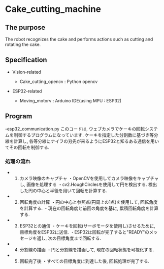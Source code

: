 # Cake_cutting_machine

## The purpose
 The robot recognizes the cake and performs actions such as cutting and rotating the cake.

## Specification
 - Vision-related
    - Cake_cutting_opencv : Python opencv

 - ESP32-related
    - Moving_motorv : Arduino IDE(using MPU : ESP32)


## Program
 -esp32_communication.py
   このコードは, ウェブカメラでケーキの回転システムを制御するプログラムになっています.
   ケーキを指定した分割数に基づき等分線を計算し, 各等分線にナイフの刃先が来るようにESP32と知るある通信を用いてその回転を制御する.

### 処理の流れ
   - 1. カメラ映像のキャプチャ
      ・OpenCVを使用してカメラ映像をキャプチャし, 画像を処理する
      ・cv2.HoughCirclesを使用して円を検出する. 検出した円の中心と半径を用いて回転を計算する.
   
   - 2. 回転角度の計算
      ・円の中心と参照点(円周上の1点)を使用して, 回転角度を計算する.
      ・現在の回転角度と前回の角度を基に, 累積回転角度を計算する.
   
   - 3. ESP32との通信
      ・ケーキを回転(サーボモータを使用し)させるために, 目標角度をESP32に送信.
      ・ESP32は回転が完了すると"READY"のメッセージを返し, 次の目標角度まで回転する.
   
   - 4. 分割線の描画
      ・円と分割線を描画して, 現在の回転状態を可視化する.
   
   - 5. 回転完了後
      ・すべての目標角度に到達した後, 回転処理が完了する.